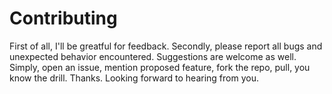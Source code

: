 # Contributing

First of all, I'll be greatful for feedback. Secondly, please report all bugs and unexpected behavior encountered. Suggestions are welcome as well. Simply, open an issue, mention proposed feature, fork the repo, pull, you know the drill. Thanks. Looking forward to hearing from you.